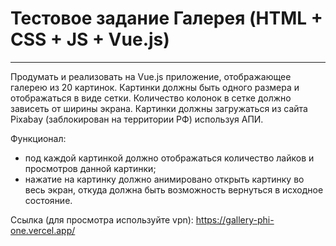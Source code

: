 # Тестовое задание Галерея (HTML + CSS + JS + Vue.js)
---

Продумать и реализовать на Vue.js приложение, отображающее галерею из 20 картинок. Картинки должны быть одного размера и отображаться в виде сетки. Количество колонок в сетке должно зависеть от ширины экрана. Картинки должны загружаться из сайта Pixabay (заблокирован на территории РФ) используя АПИ.

Функционал:
- под каждой картинкой должно отображаться количество лайков и просмотров данной картинки;
- нажатие на картинку должно анимировано открыть картинку во весь экран, откуда должна быть возможность вернуться в исходное состояние.

Ссылка (для просмотра используйте vpn): https://gallery-phi-one.vercel.app/
